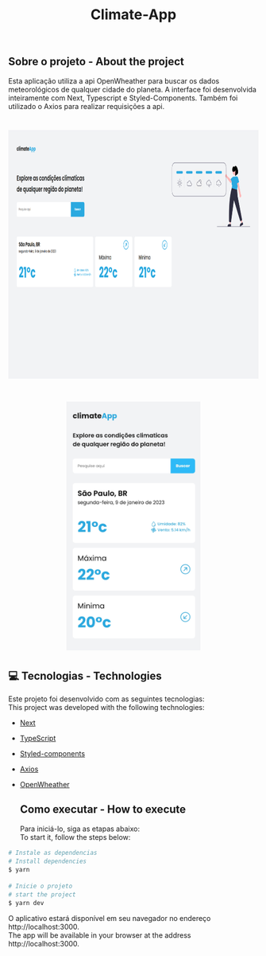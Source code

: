 <h1 align="center">
  <strong>Climate-App</strong>
</h1>
<br>

## Sobre o projeto - About the project

Esta aplicação utiliza a api OpenWheather para buscar os dados meteorológicos de qualquer cidade do planeta. A interface foi desenvolvida inteiramente com Next, Typescript e Styled-Components. Também foi utilizado o Axios para realizar requisições a api.

<h1 align="center" display="flex">
   <img height="500px" src=".github/image1.png">
</h1>

<h1 align="center" display="flex">
   <img height="500px" src=".github/image2.jpg">
</h1>

## :computer: Tecnologias - Technologies

Este projeto foi desenvolvido com as seguintes tecnologias:
<br>
This project was developed with the following technologies:

- [Next](https://nextjs.org/)
- [TypeScript](https://www.typescriptlang.org/)
- [Styled-components](https://styled-components.com/)
- [Axios](https://axios-http.com/ptbr/docs/intro)
- [OpenWheather](https://openweathermap.org/)
  <br>

  ## Como executar - How to execute

  Para iniciá-lo, siga as etapas abaixo:
  <br>
  To start it, follow the steps below:

```bash
# Instale as dependencias
# Install dependencies
$ yarn

# Inicie o projeto
# start the project
$ yarn dev
```

O aplicativo estará disponível em seu navegador no endereço http://localhost:3000.
<br>
The app will be available in your browser at the address http://localhost:3000.

<br>
